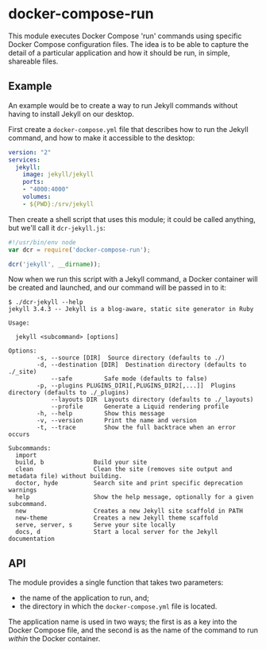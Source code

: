 docker-compose-run
==================

This module executes Docker Compose 'run' commands using specific Docker Compose configuration files. The idea is to be able to capture the detail of a particular application and how it should be run, in simple, shareable files.

## Example

An example would be to create a way to run Jekyll commands without having to install Jekyll on our desktop.

First create a `docker-compose.yml` file that describes how to run the Jekyll command, and how to make it accessible to the desktop:

```yaml
version: "2"
services:
  jekyll:
    image: jekyll/jekyll
    ports:
    - "4000:4000"
    volumes:
    - ${PWD}:/srv/jekyll
```

Then create a shell script that uses this module; it could be called anything, but we'll call it `dcr-jekyll.js`:

```javascript
#!/usr/bin/env node
var dcr = require('docker-compose-run');

dcr('jekyll', __dirname));
```

Now when we run this script with a Jekyll command, a Docker container will be created and launched, and our command will be passed in to it:

```shell
$ ./dcr-jekyll --help
jekyll 3.4.3 -- Jekyll is a blog-aware, static site generator in Ruby

Usage:

  jekyll <subcommand> [options]

Options:
        -s, --source [DIR]  Source directory (defaults to ./)
        -d, --destination [DIR]  Destination directory (defaults to ./_site)
            --safe         Safe mode (defaults to false)
        -p, --plugins PLUGINS_DIR1[,PLUGINS_DIR2[,...]]  Plugins directory (defaults to ./_plugins)
            --layouts DIR  Layouts directory (defaults to ./_layouts)
            --profile      Generate a Liquid rendering profile
        -h, --help         Show this message
        -v, --version      Print the name and version
        -t, --trace        Show the full backtrace when an error occurs

Subcommands:
  import
  build, b              Build your site
  clean                 Clean the site (removes site output and metadata file) without building.
  doctor, hyde          Search site and print specific deprecation warnings
  help                  Show the help message, optionally for a given subcommand.
  new                   Creates a new Jekyll site scaffold in PATH
  new-theme             Creates a new Jekyll theme scaffold
  serve, server, s      Serve your site locally
  docs, d               Start a local server for the Jekyll documentation
```

## API

The module provides a single function that takes two parameters:

* the name of the application to run, and;
* the directory in which the `docker-compose.yml` file is located.

The application name is used in two ways; the first is as a key into the Docker Compose file, and the second is as the name of the command to run _within_ the Docker container.

